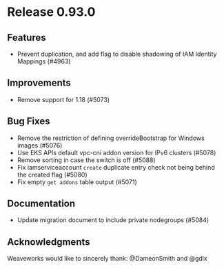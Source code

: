 # Release 0.93.0


## Features

- Prevent duplication, and add flag to disable shadowing of IAM Identity Mappings (#4963)

## Improvements

- Remove support for 1.18 (#5073)

## Bug Fixes

- Remove the restriction of defining overrideBootstrap for Windows images (#5076)
- Use EKS APIs default vpc-cni addon version for IPv6 clusters (#5078)
- Remove sorting in case the switch is off (#5088)
- Fix iamserviceaccount `create` duplicate entry check not being behind the created flag (#5080)
- Fix empty `get addons` table output (#5071)

## Documentation

- Update migration document to include private nodegroups (#5084)

## Acknowledgments
Weaveworks would like to sincerely thank:
@DameonSmith and @gdlx
